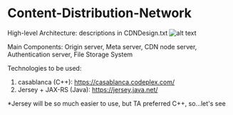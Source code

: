 # Content-Distribution-Network

High-level Architecture: descriptions in CDNDesign.txt
![alt text](https://camo.githubusercontent.com/8139b93a0bd7b1af35fa5970a27c1164b97c4302/68747470733a2f2f6431623130626d6c76716162636f2e636c6f756466726f6e742e6e65742f6174746163682f693564337238326d3163303564702f6830747766663374727734326c382f69356b676c30773136736d362f43444e44657369676e2e706e67)

Main Components: Origin server, Meta server, CDN node server, Authentication server, File Storage System

Technologies to be used:

1. casablanca (C++): https://casablanca.codeplex.com/
2. Jersey + JAX-RS (Java): https://jersey.java.net/

*Jersey will be so much easier to use, but TA preferred C++, so...let's see
